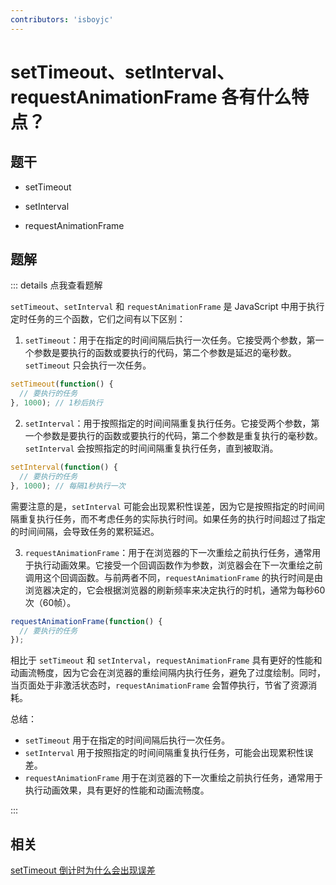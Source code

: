 ```yaml
---
contributors: 'isboyjc'
---
```


# setTimeout、setInterval、requestAnimationFrame 各有什么特点？

## 题干

- setTimeout

- setInterval

- requestAnimationFrame



## 题解

::: details 点我查看题解

`setTimeout`、`setInterval` 和 `requestAnimationFrame` 是 JavaScript 中用于执行定时任务的三个函数，它们之间有以下区别：

1. `setTimeout`：用于在指定的时间间隔后执行一次任务。它接受两个参数，第一个参数是要执行的函数或要执行的代码，第二个参数是延迟的毫秒数。`setTimeout` 只会执行一次任务。

```javascript
setTimeout(function() {
  // 要执行的任务
}, 1000); // 1秒后执行
```

2. `setInterval`：用于按照指定的时间间隔重复执行任务。它接受两个参数，第一个参数是要执行的函数或要执行的代码，第二个参数是重复执行的毫秒数。`setInterval` 会按照指定的时间间隔重复执行任务，直到被取消。

```javascript
setInterval(function() {
  // 要执行的任务
}, 1000); // 每隔1秒执行一次
```

需要注意的是，`setInterval` 可能会出现累积性误差，因为它是按照指定的时间间隔重复执行任务，而不考虑任务的实际执行时间。如果任务的执行时间超过了指定的时间间隔，会导致任务的累积延迟。

3. `requestAnimationFrame`：用于在浏览器的下一次重绘之前执行任务，通常用于执行动画效果。它接受一个回调函数作为参数，浏览器会在下一次重绘之前调用这个回调函数。与前两者不同，`requestAnimationFrame` 的执行时间是由浏览器决定的，它会根据浏览器的刷新频率来决定执行的时机，通常为每秒60次（60帧）。

```javascript
requestAnimationFrame(function() {
  // 要执行的任务
});
```

相比于 `setTimeout` 和 `setInterval`，`requestAnimationFrame` 具有更好的性能和动画流畅度，因为它会在浏览器的重绘间隔内执行任务，避免了过度绘制。同时，当页面处于非激活状态时，`requestAnimationFrame` 会暂停执行，节省了资源消耗。

总结：
- `setTimeout` 用于在指定的时间间隔后执行一次任务。
- `setInterval` 用于按照指定的时间间隔重复执行任务，可能会出现累积性误差。
- `requestAnimationFrame` 用于在浏览器的下一次重绘之前执行任务，通常用于执行动画效果，具有更好的性能和动画流畅度。

:::

## 相关

[setTimeout 倒计时为什么会出现误差](./110080_settimeout_error.md)